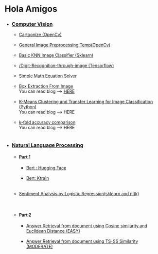 # Hola Amigos <br>
<ul>
<li><h3><b><a href="https://github.com/r-sajal/DeepLearning-/tree/master/ComputerVision">Computer Vision</a></b></h3>
<ul><li><a href="https://github.com/r-sajal/DeepLearning-/blob/master/ComputerVision/cartoonize.py">Cartoonize (OpenCv)</a></li><br>
<li><a href="https://github.com/r-sajal/DeepLearning-/blob/master/ComputerVision/ImagePreprocessing">General Image Preprocessing Temp(OpenCv)</a></li><br>
 <li><a href="https://github.com/r-sajal/DeepLearning-/blob/master/ComputerVision/knn-image-classifier.ipynb">Basic KNN Image Classifier (Sklearn)</a></li><br>
 <li><a href="https://github.com/r-sajal/Digit-Recognition-through-image---Coursera">/Digit-Recognition-through-image (Tensorflow)</a></li><br>
 <li><a href="https://github.com/r-sajal/DeepLearning-/tree/master/ComputerVision/Math%20simple%20expression%20Solver">Simple Math Equation Solver</a></li><br>
 <li><a href="https://gist.github.com/r-sajal/66e235c58d6bd07785385006868decf2">Box Extraction From Image</a><br>
 You can read blog  --> <a href = "https://www.analyticsvidhya.com/blog/2021/05/enclosed-shape-extraction-from-hand-drawn-images/"> HERE </a></li><br>
<li><a href="https://github.com/r-sajal/DeepLearning-/blob/master/ComputerVision/k-means-blog-tutorial.ipynb">K-Means Clustering and Transfer Learning for Image Classification (Python)</a><br>
 You can read blog  --> <a> HERE </a></li><br>
 <li><a href="https://github.com/r-sajal/DeepLearning-/blob/master/ComputerVision/k-fold-accuracy-comparison-blog.ipynb">k-fold accuracy comparison</a><br>
 You can read blog  --> <a> HERE </a></li><br>
</ul>
</li>
  
<li><h3><b><a href="https://github.com/r-sajal/DeepLearning-/tree/master/Natural-Language-Processing">Natural Language Processing</a></b></h3>
<ul><li><h4><a href="https://github.com/r-sajal/DeepLearning-/tree/master/Natural-Language-Processing/Part%201">Part 1</a></h4>
<ul><li><a href="https://github.com/r-sajal/DeepLearning-/blob/master/Natural-Language-Processing/Part%201/bert_hugging_github.ipynb">Bert : Hugging Face</a></li><br>
 <li><a href="https://github.com/r-sajal/DeepLearning-/blob/master/Natural-Language-Processing/Part%201/bert_ktrain_for_github.ipynb">Bert: Ktrain</a></li><br></ul><br>
 <li><a href="https://github.com/r-sajal/Sentiment-Analysis---imdb-review">Sentiment Analysis by Logistic Regression(sklearn and nltk)</a></li><br></ul><br>
 <ul><li><h4>Part 2 </h4>
<ul><li><a href="https://gist.github.com/r-sajal/62a0efe0fc0f4ef63998ca7865768062">Answer Retrieval from document using Cosine similarity and Euclidean Distance (EASY)</a></li><br>
 <li><a href="https://gist.github.com/r-sajal/ad10e098684caa4a068f37f4c52b74a7">Answer Retrieval from document using TS-SS Similarity (MODERATE)</a></li><br></ul><br>

 
</li>
 
</ul>
</li>

</ul>
